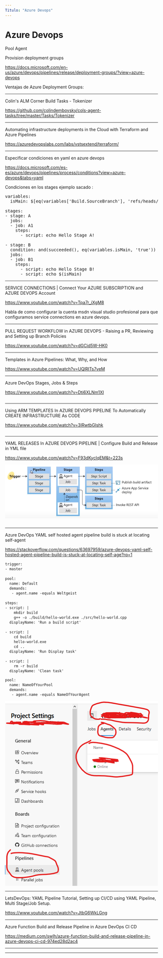 ```yaml
---
Titulo: "Azure Devops"
---
```


# Azure Devops

Pool Agent

Provision deployment groups

https://docs.microsoft.com/en-us/azure/devops/pipelines/release/deployment-groups/?view=azure-devops

Ventajas de Azure Deployment Groups:



___

Colin's ALM Corner Build Tasks - Tokenizer

https://github.com/colindembovsky/cols-agent-tasks/tree/master/Tasks/Tokenizer


___


Automating infrastructure deployments in the Cloud with Terraform and Azure Pipelines

https://azuredevopslabs.com/labs/vstsextend/terraform/


___


Especificar condiciones en yaml en azure devops

https://docs.microsoft.com/es-es/azure/devops/pipelines/process/conditions?view=azure-devops&tabs=yaml


Condiciones en los stages ejemplo sacado :

<pre>
variables:
  isMain: $[eq(variables['Build.SourceBranch'], 'refs/heads/main')]

stages:
- stage: A
  jobs:
  - job: A1
    steps:
      - script: echo Hello Stage A!

- stage: B
  condition: and(succeeded(), eq(variables.isMain, 'true'))
  jobs:
  - job: B1
    steps:
      - script: echo Hello Stage B!
      - script: echo $(isMain)
</pre>

____

SERVICE CONNECTIONS | Connect Your AZURE SUBSCRIPTION and AZURE DEVOPS Account

https://www.youtube.com/watch?v=Tpa7r_iXgM8

Habla de como configurar la cuenta msdn visual studio profesional para que configuramos service connections en azure devops.

___

PULL REQUEST WORKFLOW in AZURE DEVOPS - Raising a PR, Reviewing and Setting up Branch Policies

https://www.youtube.com/watch?v=dGCid5W-HK0

___

Templates in Azure Pipelines: What, Why, and How

https://www.youtube.com/watch?v=UQlRITs7veM

___

Azure DevOps Stages, Jobs & Steps

https://www.youtube.com/watch?v=Dti6XLNm1XI


~~~

~~~



___

Using ARM TEMPLATES In AZURE DEVOPS PIPELINE To Automatically CREATE INFRASTRUCTURE As CODE

https://www.youtube.com/watch?v=3IRwtbGlshk


~~~

~~~



___
YAML RELEASES In AZURE DEVOPS PIPELINE | Configure Build and Release in YML file

https://www.youtube.com/watch?v=F93dKycIqEM&t=223s

![esquema](./img/Esquema_YAML_PIPELINE_01.PNG)


~~~

~~~




___
Azure DevOps YAML self hosted agent pipeline build is stuck at locating self-agent

https://stackoverflow.com/questions/63697959/azure-devops-yaml-self-hosted-agent-pipeline-build-is-stuck-at-locating-self-age?rq=1

~~~
trigger:
- master

pool:
  name: Default
  demands:
   - agent.name -equals Weltgeist

steps:
- script: |
    mkdir build
    g++ -o ./build/hello-world.exe ./src/hello-world.cpp
  displayName: 'Run a build script'

- script: |
    cd build
    hello-world.exe
    cd ..
  displayName: 'Run Display task'

- script: |
    rm -r build
  displayName: 'Clean task'
~~~


~~~
pool:
  name: NameOfYourPool
  demands:
   - agent.name -equals NameOfYourAgent

~~~

![agent_pool](./img/Agent_pool_devops_01.PNG)



___

LetsDevOps: YAML Pipeline Tutorial, Setting up CI/CD using YAML Pipeline, Multi Stage/Job Setup.

https://www.youtube.com/watch?v=JtbG6WkLGng



___

Azure Function Build and Release Pipeline in Azure DevOps CI CD

https://medium.com/swlh/azure-function-build-and-release-pipeline-in-azure-devops-ci-cd-974ed28d2ac4






___







___